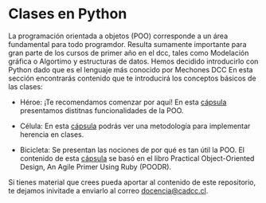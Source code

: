 # Clases en Python
La programación orientada a objetos (POO) corresponde a un área fundamental para todo programdor. Resulta sumamente importante para gran parte de los cursos de primer año en el dcc, tales como Modelación gráfica o Algortimo y estructuras de datos. Hemos decidido introducirlo con Python dado que es el lenguaje más conocido por Mechones DCC
En esta sección encontrarás contenido que te introducirá los conceptos básicos de las clases:

- Héroe: ¡Te recomendamos comenzar por aquí! En esta [cápsula](https://www.youtube.com/watch?v=fpuAHK4quaQ&list=PLKUV14d0mKnVlpExKNAhed7sQs3IHWTOe&index=1&ab_channel=CentrodeProducci%C3%B3nAudiovisualFCFM) presentamos distitnas funcionalidades de la POO. 

- Célula: En esta [cápsula](https://www.youtube.com/watch?v=BDc-wHx-d1M&list=PLKUV14d0mKnVlpExKNAhed7sQs3IHWTOe&index=2&ab_channel=CentrodeProducci%C3%B3nAudiovisualFCFM) podrás ver una metodología para implementar herencia en clases.

- Bicicleta:  Se presentan las nociones de por qué es tan útil la POO. El contenido de esta [cápsula](https://www.youtube.com/watch?v=7qaP8ij8ZZk&list=PLKUV14d0mKnVlpExKNAhed7sQs3IHWTOe&index=3&ab_channel=CentrodeProducci%C3%B3nAudiovisualFCFM) se basó en el libro Practical Object-Oriented Design, An Agile Primer Using Ruby (POODR).


Si tienes material que crees pueda aportar al contenido de este repositorio, te dejamos inivitade a enviarlo al correo  docencia@cadcc.cl.
